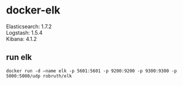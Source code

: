# docker-elk

Elasticsearch: 1.7.2  
Logstash: 1.5.4  
Kibana: 4.1.2  

## run elk

	docker run -d —name elk -p 5601:5601 -p 9200:9200 -p 9300:9300 -p 5000:5000/udp robruth/elk
